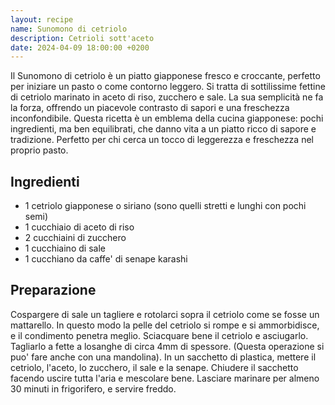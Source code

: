 ```yaml
---
layout: recipe
name: Sunomono di cetriolo
description: Cetrioli sott'aceto
date: 2024-04-09 18:00:00 +0200
---
```


Il Sunomono di cetriolo è un piatto giapponese fresco e croccante, perfetto per iniziare un pasto o come contorno leggero. Si tratta di sottilissime fettine di cetriolo marinato in aceto di riso, zucchero e sale. La sua semplicità ne fa la forza, offrendo un piacevole contrasto di sapori e una freschezza inconfondibile. Questa ricetta è un emblema della cucina giapponese: pochi ingredienti, ma ben equilibrati, che danno vita a un piatto ricco di sapore e tradizione. Perfetto per chi cerca un tocco di leggerezza e freschezza nel proprio pasto.

## Ingredienti

- 1 cetriolo giapponese o siriano (sono quelli stretti e lunghi con pochi semi)
- 1 cucchiaio di aceto di riso
- 2 cucchiaini di zucchero
- 1 cucchiaino di sale
- 1 cucchiano da caffe' di senape karashi

## Preparazione

Cospargere di sale un tagliere e rotolarci sopra il cetriolo come se fosse un mattarello. In questo modo la pelle del cetriolo si rompe e si ammorbidisce, e il condimento penetra meglio.
Sciacquare bene il cetriolo e asciugarlo. Tagliarlo a fette a losanghe di circa 4mm di spessore. (Questa operazione si puo' fare anche con una mandolina).
In un sacchetto di plastica, mettere il cetriolo, l'aceto, lo zucchero, il sale e la senape. Chiudere il sacchetto facendo uscire tutta l'aria e mescolare bene. Lasciare marinare per almeno 30 minuti in frigorifero, e servire freddo.
